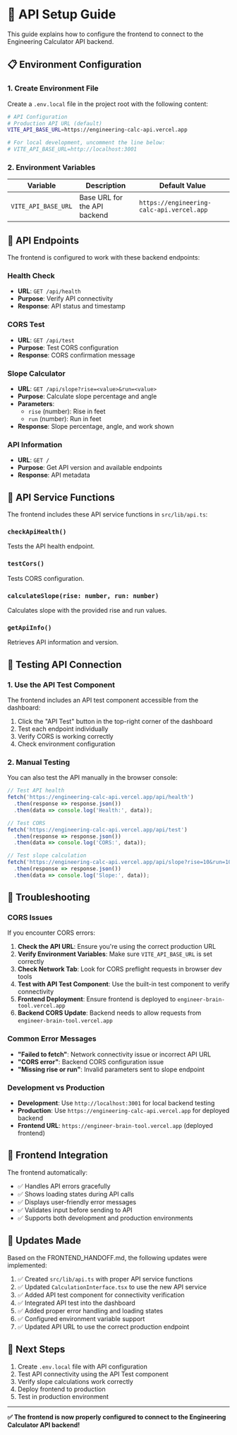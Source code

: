 # 🔧 API Setup Guide

This guide explains how to configure the frontend to connect to the Engineering Calculator API backend.

## 📋 Environment Configuration

### 1. Create Environment File

Create a `.env.local` file in the project root with the following content:

```bash
# API Configuration
# Production API URL (default)
VITE_API_BASE_URL=https://engineering-calc-api.vercel.app

# For local development, uncomment the line below:
# VITE_API_BASE_URL=http://localhost:3001
```

### 2. Environment Variables

| Variable | Description | Default Value |
|----------|-------------|---------------|
| `VITE_API_BASE_URL` | Base URL for the API backend | `https://engineering-calc-api.vercel.app` |

## 🚀 API Endpoints

The frontend is configured to work with these backend endpoints:

### Health Check
- **URL**: `GET /api/health`
- **Purpose**: Verify API connectivity
- **Response**: API status and timestamp

### CORS Test
- **URL**: `GET /api/test`
- **Purpose**: Test CORS configuration
- **Response**: CORS confirmation message

### Slope Calculator
- **URL**: `GET /api/slope?rise=<value>&run=<value>`
- **Purpose**: Calculate slope percentage and angle
- **Parameters**: 
  - `rise` (number): Rise in feet
  - `run` (number): Run in feet
- **Response**: Slope percentage, angle, and work shown

### API Information
- **URL**: `GET /`
- **Purpose**: Get API version and available endpoints
- **Response**: API metadata

## 🔧 API Service Functions

The frontend includes these API service functions in `src/lib/api.ts`:

### `checkApiHealth()`
Tests the API health endpoint.

### `testCors()`
Tests CORS configuration.

### `calculateSlope(rise: number, run: number)`
Calculates slope with the provided rise and run values.

### `getApiInfo()`
Retrieves API information and version.

## 🧪 Testing API Connection

### 1. Use the API Test Component

The frontend includes an API test component accessible from the dashboard:

1. Click the "API Test" button in the top-right corner of the dashboard
2. Test each endpoint individually
3. Verify CORS is working correctly
4. Check environment configuration

### 2. Manual Testing

You can also test the API manually in the browser console:

```javascript
// Test API health
fetch('https://engineering-calc-api.vercel.app/api/health')
  .then(response => response.json())
  .then(data => console.log('Health:', data));

// Test CORS
fetch('https://engineering-calc-api.vercel.app/api/test')
  .then(response => response.json())
  .then(data => console.log('CORS:', data));

// Test slope calculation
fetch('https://engineering-calc-api.vercel.app/api/slope?rise=10&run=100')
  .then(response => response.json())
  .then(data => console.log('Slope:', data));
```

## 🚨 Troubleshooting

### CORS Issues

If you encounter CORS errors:

1. **Check the API URL**: Ensure you're using the correct production URL
2. **Verify Environment Variables**: Make sure `VITE_API_BASE_URL` is set correctly
3. **Check Network Tab**: Look for CORS preflight requests in browser dev tools
4. **Test with API Test Component**: Use the built-in test component to verify connectivity
5. **Frontend Deployment**: Ensure frontend is deployed to `engineer-brain-tool.vercel.app`
6. **Backend CORS Update**: Backend needs to allow requests from `engineer-brain-tool.vercel.app`

### Common Error Messages

- **"Failed to fetch"**: Network connectivity issue or incorrect API URL
- **"CORS error"**: Backend CORS configuration issue
- **"Missing rise or run"**: Invalid parameters sent to slope endpoint

### Development vs Production

- **Development**: Use `http://localhost:3001` for local backend testing
- **Production**: Use `https://engineering-calc-api.vercel.app` for deployed backend
- **Frontend URL**: `https://engineer-brain-tool.vercel.app` (deployed frontend)

## 📱 Frontend Integration

The frontend automatically:

- ✅ Handles API errors gracefully
- ✅ Shows loading states during API calls
- ✅ Displays user-friendly error messages
- ✅ Validates input before sending to API
- ✅ Supports both development and production environments

## 🔄 Updates Made

Based on the FRONTEND_HANDOFF.md, the following updates were implemented:

1. ✅ Created `src/lib/api.ts` with proper API service functions
2. ✅ Updated `CalculationInterface.tsx` to use the new API service
3. ✅ Added API test component for connectivity verification
4. ✅ Integrated API test into the dashboard
5. ✅ Added proper error handling and loading states
6. ✅ Configured environment variable support
7. ✅ Updated API URL to use the correct production endpoint

## 🎯 Next Steps

1. Create `.env.local` file with API configuration
2. Test API connectivity using the API Test component
3. Verify slope calculations work correctly
4. Deploy frontend to production
5. Test in production environment

---

**✅ The frontend is now properly configured to connect to the Engineering Calculator API backend!** 
